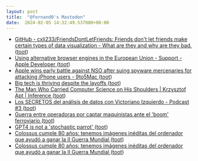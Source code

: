 ```yaml
---
layout: post
title:  "@fernand0's Mastodon"
date:  2024-02-05 14:32:49.537000+00:00
---
```

*  [GitHub - cxli233/FriendsDontLetFriends: Friends don't let friends make certain types of data visualization - What are they and why are they bad. ](https://github.com/cxli233/FriendsDontLetFriend) ([toot](https://mastodon.social/@fernand0/111879360973094169))
*  [Using alternative browser engines in the European Union - Support - Apple Developer ](https://developer.apple.com/support/alternative-browser-engines) ([toot](https://mastodon.social/@fernand0/111879186780948789))
*  [Apple wins early battle against NSO after suing spyware mercenaries for attacking iPhone users - 9to5Mac ](https://9to5mac.com/2024/01/23/apple-vs-nso-filing) ([toot](https://mastodon.social/@fernand0/111879103430211370))
*  [Big tech is thriving despite the layoffs ](https://www.axios.com/2024/01/27/tech-layoffs-microsoft-amazon-google-corporate-profit) ([toot](https://mastodon.social/@fernand0/111878965903671783))
*  [The Man Who Carried Computer Science on His Shoulders \| Krzysztof Apt \| Inference ](https://inference-review.com/article/the-man-who-carried-computer-science-on-his-shoulder) ([toot](https://mastodon.social/@fernand0/111878832508809420))
*  [Los SECRETOS del análisis de datos con Victoriano Izquierdo - Podcast #3 ](https://www.youtube.com/watch?v=327FrG1rgIE&amp%3Bfeature=youtu.b) ([toot](https://mastodon.social/@fernand0/111878729074549635))
*  [Guerra entre operadoras por captar maquinistas ante el 'boom' ferroviario ](https://www.diariosur.es/economia/guerra-operadoras-captar-maquinistas-ante-boom-ferroviario-20240128190255-ntrc.html#vca=diariosu) ([toot](https://mastodon.social/@fernand0/111878654240924676))
*  [GPT4 is not a 'stochastic parrot' ](http://donaldclarkplanb.blogspot.com/2024/01/gpt4-is-not-stochastic-parrot.htm) ([toot](https://mastodon.social/@fernand0/111878492924261792))
*  [Colossus cumple 80 años: tenemos imágenes inéditas del ordenador que ayudó a ganar la II Guerra Mundial ](https://www.xataka.com/historia-tecnologica/colossus-cumple-80-anos-tenemos-imagenes-ineditas-ordenador-que-ayudo-a-ganar-ii-guerra-mundia) ([toot](https://mastodon.social/@fernand0/111878344803628874))
*  [Colossus cumple 80 años: tenemos imágenes inéditas del ordenador que ayudó a ganar la II Guerra Mundial ](https://www.xataka.com/historia-tecnologica/colossus-cumple-80-anos-tenemos-imagenes-ineditas-ordenador-que-ayudo-a-ganar-ii-guerra-mundia) ([toot](https://mastodon.social/@fernand0/111878255772173860))
